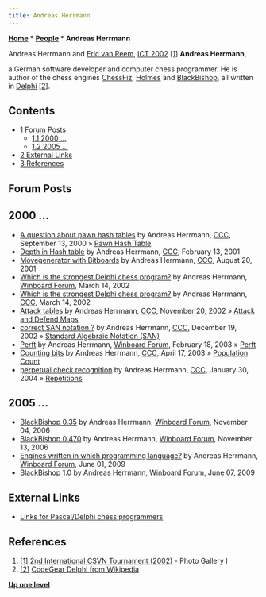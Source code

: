 ```yaml
---
title: Andreas Herrmann
---
```

**[Home](Home "Home") * [People](People "People") * Andreas Herrmann**

[](http://old.csvn.nl/gallery16.html) Andreas Herrmann and [Eric van Reem](Eric_van_Reem "Eric van Reem"), [ICT 2002](ICT_2002 "ICT 2002") <a id="cite-note-1" href="#cite-ref-1">[1]</a>
**Andreas Herrmann**,

a German software developer and computer chess programmer. He is author of the chess engines [ChessFiz](index.php?title=ChessFiz&action=edit&redlink=1 "ChessFiz (page does not exist)"), [Holmes](Holmes "Holmes") and [BlackBishop](BlackBishop "BlackBishop"), all written in [Delphi](Delphi "Delphi") <a id="cite-note-2" href="#cite-ref-2">[2]</a>.

## Contents

- [1 Forum Posts](#forum-posts)
  - [1.1 2000 ...](#2000-...)
  - [1.2 2005 ...](#2005-...)
- [2 External Links](#external-links)
- [3 References](#references)

## Forum Posts

## 2000 ...

- [A question about pawn hash tables](https://www.stmintz.com/ccc/index.php?id=129406) by Andreas Herrmann, [CCC](CCC "CCC"), September 13, 2000 » [Pawn Hash Table](Pawn_Hash_Table "Pawn Hash Table")
- [Depth in Hash table](https://www.stmintz.com/ccc/index.php?id=154398) by Andreas Herrmann, [CCC](CCC "CCC"), February 13, 2001
- [Movegenerator with Bitboards](https://www.stmintz.com/ccc/index.php?id=184473) by Andreas Herrmann, [CCC](CCC "CCC"), August 20, 2001
- [Which is the strongest Delphi chess program?](http://www.open-aurec.com/wbforum/viewtopic.php?f=18&t=36446) by Andreas Herrmann, [Winboard Forum](Computer_Chess_Forums "Computer Chess Forums"), March 14, 2002
- [Which is the strongest Delphi chess program?](https://www.stmintz.com/ccc/index.php?id=217882) by Andreas Herrmann, [CCC](CCC "CCC"), March 14, 2002
- [Attack tables](https://www.stmintz.com/ccc/index.php?id=266390) by Andreas Herrmann, [CCC](CCC "CCC"), November 20, 2002 » [Attack and Defend Maps](Attack_and_Defend_Maps "Attack and Defend Maps")
- [correct SAN notation ?](https://www.stmintz.com/ccc/index.php?id=271760) by Andreas Herrmann, [CCC](CCC "CCC"), December 19, 2002 » [Standard Algebraic Notation (SAN)](Algebraic_Chess_Notation#SAN "Algebraic Chess Notation")
- [Perft](http://www.open-aurec.com/wbforum/viewtopic.php?f=18&t=41318) by Andreas Herrmann, [Winboard Forum](Computer_Chess_Forums "Computer Chess Forums"), February 18, 2003 » [Perft](Perft "Perft")
- [Counting bits](https://www.stmintz.com/ccc/index.php?id=293853) by Andreas Herrmann, [CCC](CCC "CCC"), April 17, 2003 » [Population Count](Population_Count "Population Count")
- [perpetual check recognition](https://www.stmintz.com/ccc/index.php?id=345832) by Andreas Herrmann, [CCC](CCC "CCC"), January 30, 2004 » [Repetitions](Repetitions "Repetitions")

## 2005 ...

- [BlackBishop 0.35](http://www.open-aurec.com/wbforum/viewtopic.php?f=2&t=5825) by Andreas Herrmann, [Winboard Forum](Computer_Chess_Forums "Computer Chess Forums"), November 04, 2006
- [BlackBishop 0.470](http://www.open-aurec.com/wbforum/viewtopic.php?f=2&t=5864) by Andreas Herrmann, [Winboard Forum](Computer_Chess_Forums "Computer Chess Forums"), November 13, 2006
- [Engines written in which programming language?](http://www.open-aurec.com/wbforum/viewtopic.php?f=4&t=50192&p=190067) by Andreas Herrmann, [Winboard Forum](Computer_Chess_Forums "Computer Chess Forums"), June 01, 2009
- [BlackBishop 1.0](http://www.open-aurec.com/wbforum/viewtopic.php?f=2&t=50203) by Andreas Herrmann, [Winboard Forum](Computer_Chess_Forums "Computer Chess Forums"), June 07, 2009

## External Links

- [Links for Pascal/Delphi chess programmers](http://web.archive.org/web/20031224014149/http:/www.wbholmes.de/links_pascal.htm)

## References

1. <a id="cite-ref-1" href="#cite-note-1">[1]</a> [2nd International CSVN Tournament (2002)](http://old.csvn.nl/gallery16.html) - Photo Gallery I
1. <a id="cite-ref-2" href="#cite-note-2">[2]</a> [CodeGear Delphi from Wikipedia](https://en.wikipedia.org/wiki/CodeGear_Delphi)

**[Up one level](People "People")**

